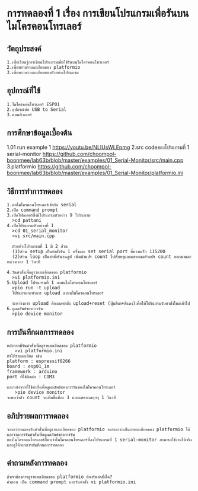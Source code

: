 # การทดลองที่ 1 เรื่อง การเขียนโปรแกรมเพื่อรันบนไมโครคอนโทรเลอร์
## วัตถุประสงค์
    1.เพื่อเรียนรู้การเขียนโปรแกรมเพื่อใช้รันบนไมโครคอนโทรเลอร์
    2.เพื่อทราบรายละเอียดของ platformio
    3.เพื่อทราบรายละเอียดของตัวอย่างโปรแกรม
## อุปกรณ์ที่ใช้
    1.ไมโครคอนโทรเลอร์ ESP01
    2.อุปกรณ์ต่อ USB to Serial
    3.คอมพิวเตอร์
## การศึกษาข้อมูลเบื้องต้น
   1.01 run example 1 https://youtu.be/NLIUsWLEpmg
   2.src codeของโปรแกรมที่ 1 serial-monitor https://github.com/choompol-boonmee/lab63b/blob/master/examples/01_Serial-Monitor/src/main.cpp
   3.platformio https://github.com/choompol-boonmee/lab63b/blob/master/examples/01_Serial-Monitor/platformio.ini
## วิธีการทำการทดลอง
    1.ต่อไมโครคอนโทรเลอร์เข้ากับ serial
    2.เปิด command prompt
    3.เปิดโฟลเดอร์ซึ่งมีโปรแกรมตัวอย่าง 9 โปรแกรม
      >cd pattani 
    4.เปิดโปรแกรมตัวอย่างที่ 1 
      >cd 01_serial_monitor
      >vi src/main.cpp
 
      ตัวอย่างโปรแกรมที่ 1 มี 2 ส่วน
      (1)ส่วน setup เป็นคำสั่งรัน 1 ครั้งและ set serial port ที่ความเร็ว 115200
      (2)ส่วน loop เป็นคำสั่งรันวนลูป เพิ่มตัวแปร count ไปเรื่อยๆและแสดงผลตัวแปร count ออกมาและหน่วงเวลา 1 วินาที
      
    4.รันคำสั่งเพื่อดูรายละเอียดของ platformio
      >vi platformio.ini
    5.Upload โปรแกรมที่ 1 ลงบนไมโครคอนโทรเลอร์
      >pio run -t upload
      โปรแกรมจะทำการ upload ลงบนไมโครคอนโทรเลอร์ 
      
      ระหว่างการ upload ต้องกดคำสั่ง upload+reset (ปุ่มสีดำ+สีแดง)เพื่อให้โปรแกรมรับคำสั่งใหม่เข้าไป
    6.ดูผลลัพธ์ของการรัน
      >pio device monitor
## การบันทึกผลการทดลอง
    หลังจากที่รันคำสั่งเพื่อดูรายละเอียดของ platformio
       >vi platformio.ini
    ทำให้รายละเอียด เช่น 
    platform : espressif8266
    board : esp01_1m
    framework : arduino
    port ที่ใช้ติดต่อ : COM3
   
    และหลังจากที่ใช้คำสั่งเพื่อดูผลลัพธ์ของการรันของไมโครคอนโทรเลอร์
       >pio device monitor
    จะพบว่าตัว count จะเพิ่มขึ้นทีละ 1 และแสดงผลทุกๆ 1 วินาที
   
## อภิปรายผลการทดลอง
    จากการทดลองรันคำสั่งเพื่อดูรายละเอียดของ platformio จะสามารถเก็นรายละเอียดของ platformio ได้และจากการรันคำสั่งเพื่อดูผลลัพธ์ของการรัน
    ของไมโครคอนโทรเลอร์ก็พบว่าไมโครคอนโทรเลอร์ที่ลงโปรแกรมที่ 1 serial-monitor สามารถใช้งานได้จริงและดูได้จากการบันทึกผลการทดลอง
## คำถามหลังการทดลอง
    ถ้าเราต้องการดูรายละเอียดของ platformio ต้องรันคำสั่งใด?
    คำตอบ เปิด command prompt และรันคำสั่ง vi platformio.ini
